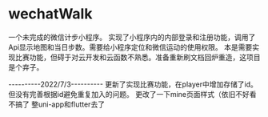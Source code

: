 # wechatWalk
一个未完成的微信计步小程序。
实现了小程序内的内部登录和注册功能，调用了Api显示地图和当日步数。需要给小程序定位和微信运动的使用权限。
本是需要实现比赛功能，但碍于对云开发和云函数不熟悉。准备重新刷文档回炉重造，这项目是个弃子。

----------2022/7/3----------
更新了实现比赛功能，在player中增加存储了id。但没有完善根据id避免重复加入的问题。
更改了一下mine页面样式（依旧不好看
不搞了 整uni-app和flutter去了
